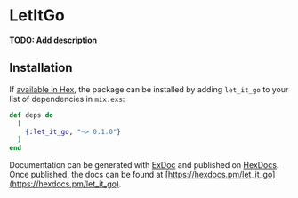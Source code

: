 # LetItGo

**TODO: Add description**

## Installation

If [available in Hex](https://hex.pm/docs/publish), the package can be installed
by adding `let_it_go` to your list of dependencies in `mix.exs`:

```elixir
def deps do
  [
    {:let_it_go, "~> 0.1.0"}
  ]
end
```

Documentation can be generated with [ExDoc](https://github.com/elixir-lang/ex_doc)
and published on [HexDocs](https://hexdocs.pm). Once published, the docs can
be found at [https://hexdocs.pm/let_it_go](https://hexdocs.pm/let_it_go).

